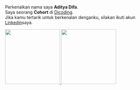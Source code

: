 Perkenalkan nama saya **Aditya Difa**.\
Saya seorang **Cohort** di [Dicoding](https://www.dicoding.com/).\
Jika kamu tertarik untuk berkenalan denganku, silakan ikuti akun [Linkedin](https://www.linkedin.com/in/aditya-difa-59901b193/)saya.

<p align="left">
<a href="https://github.com/AdityaDifa">
  <img height="180em" src="https://github-readme-stats-eight-theta.vercel.app/api?username=AdityaDifa&show_icons=true&theme=algolia&include_all_commits=true&count_private=true"/>
  <img height="180em" src="https://github-readme-stats-eight-theta.vercel.app/api/top-langs/?username=AdityaDifa&layout=compact&langs_count=8&theme=algolia"/>
</a>
</p>
